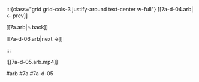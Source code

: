 :::{class="grid grid-cols-3 justify-around text-center w-full"}
[[7a-d-04.arb|← prev]]

[[7a.arb|⌂ back]]

[[7a-d-06.arb|next →]]

:::

![[7a-d-05.arb.mp4]]

#arb #7a #7a-d-05

